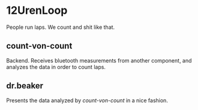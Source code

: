 12UrenLoop
==========

People run laps. We count and shit like that.

count-von-count
---------------

Backend. Receives bluetooth measurements from another component, and analyzes
the data in order to count laps.

dr.beaker
------

Presents the data analyzed by _count-von-count_ in a nice fashion.
